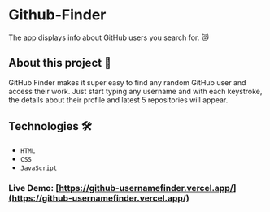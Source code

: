 # Github-Finder
The app displays info about GitHub users you search for. 😻

## About this project 🚀
GitHub Finder makes it super easy to find any random GitHub user and access their work. Just start typing any username and with each keystroke, the details about their profile and latest 5 repositories will appear.


## Technologies 🛠️
* `HTML`
* `CSS`
* `JavaScript`


 

### Live Demo:  [https://github-usernamefinder.vercel.app/](https://github-usernamefinder.vercel.app/)
